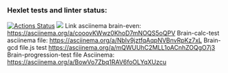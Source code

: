 ### Hexlet tests and linter status:
[![Actions Status](https://github.com/SebastianAguilar12/fullstack-javascript-project-98/actions/workflows/hexlet-check.yml/badge.svg)](https://github.com/SebastianAguilar12/fullstack-javascript-project-98/actions)
<a href=https://codeclimate.com/github/SebastianAguilar12/fullstack-javascript-project-98/maintainability><img src=https://api.codeclimate.com/v1/badges/c305b6706f06dbfc8c1e/maintainability /></a>
Link asciinema brain-even: https://asciinema.org/a/cooovKWwz0KhoD7mNOQS5oQPV
Brain-calc-test asciinema file: 
https://asciinema.org/a/Nblv9jztfqAqpNVBnvRpKz7xL
Brain-gcd file.js test https://asciinema.org/a/mQWUUhC2MLL1oACnhZOQgO7j3
 Brain-progression-test file Asciinema: https://asciinema.org/a/BowVo7Zbq1RAV6foOLYqXUzcu 
